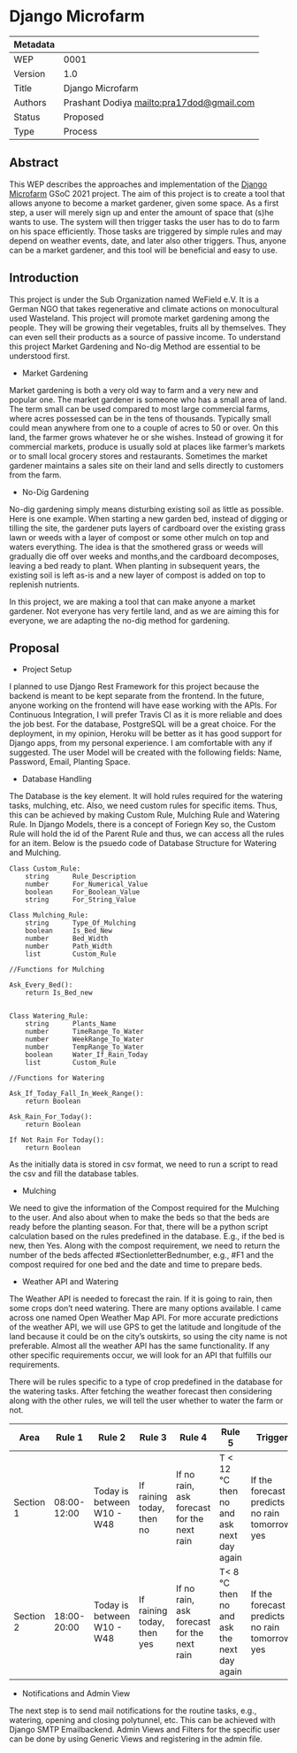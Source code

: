 # Django Microfarm

| Metadata |                                              |
| -------- | ---------------------------------------------|
| WEP      | 0001                                         |
| Version  | 1.0                                          |
| Title    | Django Microfarm                             |
| Authors  | Prashant Dodiya <mailto:pra17dod@gmail.com>  |
| Status   | Proposed                                     |
| Type     | Process                                      |

## Abstract

This WEP describes the approaches and implementation of the [Django
Microfarm](https://projects.coala.io/#/projects?project=django-microfarm&lang=en)
GSoC 2021 project. The aim of this project is to create a tool that allows
anyone to become a market gardener, given some space. As a first step, a user
will merely sign up and enter the amount of space that (s)he wants to use. The
system will then trigger tasks the user has to do to farm on his space
efficiently. Those tasks are triggered by simple rules and may depend on weather
events, date, and later also  other triggers. Thus, anyone can be a market
gardener, and this tool will be beneficial and easy to use.

## Introduction

This project is under the Sub Organization named WeField e.V. It is a German NGO
that takes regenerative and climate actions on monocultural used Wasteland. This
project will promote market gardening among the people. They will be growing
their vegetables, fruits all by themselves. They can even sell their products as
a source of passive income. To understand this project Market Gardening and
No-dig Method are essential to be understood first.

- Market Gardening

Market gardening is both a very old way to farm and a very new and popular one.
The market gardener is someone who has a small area of land. The term small can
be used compared to most large commercial farms, where acres possessed can
be in the tens of thousands.  Typically small could  mean  anywhere from one to
a couple of acres to 50  or over.  On this land, the farmer grows whatever he or
she wishes. Instead of growing it for commercial markets, produce is usually
sold at places like farmer’s markets or to small local grocery stores and
restaurants. Sometimes the market gardener maintains a sales site on  their land
and sells directly to customers from the farm.

- No-Dig Gardening

No-dig gardening simply means disturbing existing soil as little as possible.
Here is one example. When starting a new garden bed, instead of digging or
tilling the site, the gardener puts layers of cardboard over the existing grass
lawn or weeds with a layer of compost or some other mulch on top and waters
everything. The idea is that the smothered grass or weeds will gradually die off
over weeks and months,and the cardboard decomposes, leaving a bed  ready to
plant. When planting in  subsequent years, the existing soil is left as-is and a
new layer of compost is added on top to replenish nutrients.

In this project, we are making a tool that can make anyone a market gardener.
Not everyone has very fertile land, and as we are aiming this for everyone, we
are adapting the no-dig method for gardening.


## Proposal

- Project Setup

I planned to use Django Rest Framework for this project because the backend is
meant to be kept separate from the frontend. In the future, anyone working on
the frontend will have ease working with the APIs. For Continuous Integration, I
will prefer Travis CI as it is more reliable and does the job best. For the
database, PostgreSQL will be a great choice. For the deployment, in my opinion,
Heroku will be better as it has good support for Django apps, from my personal
experience. I am comfortable with any if suggested. The user Model will be
created with the following fields: Name, Password, Email, Planting Space.

- Database Handling

The Database is the key element. It will hold rules required for the watering
tasks, mulching, etc. Also, we need custom rules for specific items. Thus, this
can be achieved by making Custom Rule, Mulching Rule and Watering Rule. In
Django Models, there is a concept of Foriegn Key so, the Custom Rule will hold
the id of the Parent Rule and thus, we can access all the rules for an
item. Below is the psuedo code of Database Structure for Watering and Mulching.
```
Class Custom_Rule:
    string      Rule_Description
    number      For_Numerical_Value
    boolean     For_Boolean_Value
    string      For_String_Value

Class Mulching_Rule:
	string      Type_Of_Mulching
	boolean     Is_Bed_New
    number      Bed_Width
    number      Path_Width
    list        Custom_Rule

//Functions for Mulching

Ask_Every_Bed():
    return Is_Bed_new


Class Watering_Rule:
    string      Plants_Name
	number      TimeRange_To_Water
	number      WeekRange_To_Water
	number      TempRange_To_Water
    boolean     Water_If_Rain_Today
    list        Custom_Rule

//Functions for Watering

Ask_If_Today_Fall_In_Week_Range():
    return Boolean

Ask_Rain_For_Today():
    return Boolean

If Not Rain For Today():
    return Boolean
```
As the initially data is stored in csv format, we need to run a script to read
the csv and fill the database tables.


- Mulching

We need to give the information of the Compost required for the Mulching to the
user. And also about when to make the beds so that the beds are ready before the
planting season. For that, there will be a python script calculation based on
the rules predefined in the database. E.g., if the bed is new, then Yes. Along
with the compost requirement, we need to return the number of the beds affected
#SectionletterBednumber, e.g., #F1 and the compost required for one bed and the
date and time to prepare beds.

- Weather API and Watering

The Weather API is needed to forecast the rain. If it is going to rain, then
some crops don’t need watering. There are many options available. I came across
one named Open Weather Map API. For more accurate predictions of the weather
API, we will use GPS to get the latitude and longitude of the land because it
could be on the city’s outskirts, so using the city name is not preferable.
Almost all the weather API has the same functionality. If any other specific
requirements occur, we will look for an API that fulfills our requirements.

There will be rules specific to a type of crop predefined in the database for
the watering tasks. After fetching the weather forecast then considering along
with the other rules, we will tell the user whether to water the farm or not.

| Area     | Rule 1     | Rule 2     | Rule 3    | Rule 4    | Rule 5    | Trigger     |
|----------|------------|------------|-----------|-----------|-----------|-------------|
| Section 1 | 08:00-12:00 | Today is between W10 - W48 | If raining today, then no | If no rain, ask forecast for the next rain | T < 12 ℃ then no and ask next day again | If the forecast predicts no rain tomorrow, yes |
| Section 2 | 18:00-20:00 | Today is between W10 - W48 | If raining today, then yes | If no rain, ask forecast for the next rain | T< 8 ℃ then no and ask the next day again | If the forecast predicts no rain tomorrow, yes |

- Notifications and Admin View

The next step is to send mail notifications for the routine tasks, e.g.,
watering, opening and closing polytunnel, etc. This can be achieved with Django
SMTP Emailbackend. Admin Views and Filters for the specific user can be done by
using Generic Views and registering in the admin file.
